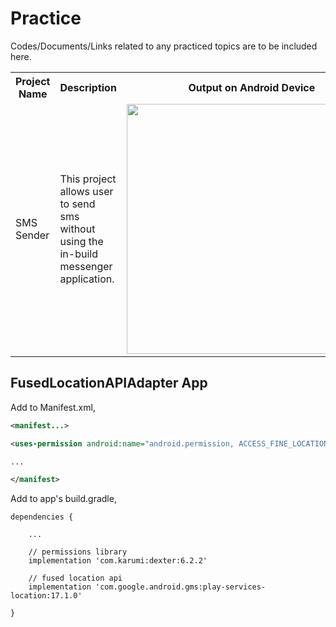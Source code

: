 # Practice

Codes/Documents/Links related to any practiced topics are to be included here.

<table>
  <tr>
    <th>Project Name</th>
    <th>Description</th>
    <th>Output on Android Device</th>
  </tr>
  <tr>
    <td>SMS Sender</td>
    <td>This project allows user to send sms without using the in-build messenger application.</td>
    <td><img width="400" src="https://i.ibb.co/84YC2Mw/Screenshot-2020-12-06-17-03-08.png">  </td>
  </tr>
</table>

## FusedLocationAPIAdapter App

Add to Manifest.xml,  

```Xml
<manifest...>

<uses-permission android:name="android.permission, ACCESS_FINE_LOCATION"/>

...

</manifest>
```

Add to app's build.gradle,  

```Gradle
dependencies {

    ...

    // permissions library
    implementation 'com.karumi:dexter:6.2.2'

    // fused location api
    implementation 'com.google.android.gms:play-services-location:17.1.0'

}
```
